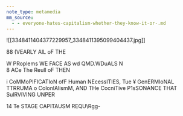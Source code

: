 ```yaml
---
note_type: metamedia
mm_source:
  - - everyone-hates-capitalism-whether-they-know-it-or-.md
---
```


![[3348411404377229957_3348411395099404437.jpg]]

88 (VEARLY AlL oF THE

W PRoplems WE FACE AS
wd QMD.WDuALS N\
8 ACe The Reull oF THEN

i CoMMoPIFICATIoN ofF
Human NEcessITIES, Tue
¥ GenERMIoNAL TTRRUMA
o ColonlAlismM, AND
THe CocniTive
P1sSONANCE THAT
SulRVIVING UNPER

14 Te STAGE CAPITAUSM
REQU\Rgg-


